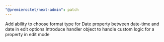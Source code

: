 ```yaml
---
"@premieroctet/next-admin": patch
---
```


Add ability to choose format type for Date property between date-time and date in edit options
Introduce handler object to handle custom logic for a property in edit mode
